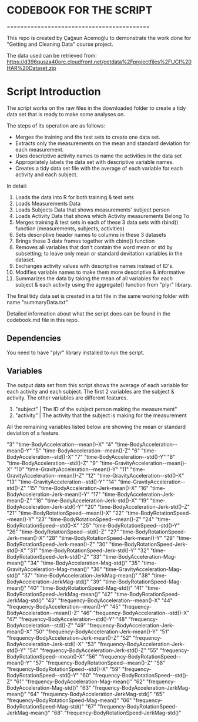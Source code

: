 # CODEBOOK FOR THE SCRIPT
==========================================

This repo is created by Çağsun Acemoğlu to demonstrate the work done for "Getting and Cleaning Data" course project.

The data used can be retrieved from: https://d396qusza40orc.cloudfront.net/getdata%2Fprojectfiles%2FUCI%20HAR%20Dataset.zip


# Script Introduction

The script works on the raw files in the downloaded folder to create a tidy data set that is ready to make some analyses on. 

The steps of its operation are as follows:
* Merges the training and the test sets to create one data set.
* Extracts only the measurements on the mean and standard deviation for each measurement. 
* Uses descriptive activity names to name the activities in the data set
* Appropriately labels the data set with descriptive variable names. 
* Creates a tidy data set file with the average of each variable for each activity and each subject.

In detail:

1. Loads the data into R for both training & test sets
1. Loads Measurements Data
2. Loads Subjects Data that shows measurements' subject person
3. Loads Activity Data that shows which Activity measurements Belong To
2. Merges training & test sets in each of these 3 data sets with rbind() function (measurements, subjects, activities)
3. Sets descriptive header names to columns in these 3 datasets
4. Brings these 3 data frames together with cbind() function
5. Removes all variables that don't contain the word mean or std by subsetting; to leave only mean or standard devitation variables in the dataset.
6. Exchanges activity values with descriptive names instead of ID's.
7. Modifies variable names to make them more descriptive & informative
8. Summarizes the data by taking the mean of all variables for each subject & each activity using the aggregate() function from "plyr" library. 



The final tidy data set is created in a txt file in the same working folder with name "summaryData.txt"

Detailed information about what the script does can be found in the codebook.md file in this repo.

## Dependencies

You need to have "plyr" library installed to run the script.

## Variables

The output data set from this script shows the average of each variable for each activity and each subject. The first 2 variables are the subject & activity. The other variables are different features.

1. "subject" | The ID of the subject person making the measurement"
2. "activity" | The activity that the subject is making for the measurement

All the remaining variables listed below are showing the mean or standard deviation of a feature. 


"3" "time-BodyAcceleration--mean()-X"
"4" "time-BodyAcceleration--mean()-Y"
"5" "time-BodyAcceleration--mean()-Z"
"6" "time-BodyAcceleration--std()-X"
"7" "time-BodyAcceleration--std()-Y"
"8" "time-BodyAcceleration--std()-Z"
"9" "time-GravityAcceleration--mean()-X"
"10" "time-GravityAcceleration--mean()-Y"
"11" "time-GravityAcceleration--mean()-Z"
"12" "time-GravityAcceleration--std()-X"
"13" "time-GravityAcceleration--std()-Y"
"14" "time-GravityAcceleration--std()-Z"
"15" "time-BodyAcceleration-Jerk-mean()-X"
"16" "time-BodyAcceleration-Jerk-mean()-Y"
"17" "time-BodyAcceleration-Jerk-mean()-Z"
"18" "time-BodyAcceleration-Jerk-std()-X"
"19" "time-BodyAcceleration-Jerk-std()-Y"
"20" "time-BodyAcceleration-Jerk-std()-Z"
"21" "time-BodyRotationSpeed--mean()-X"
"22" "time-BodyRotationSpeed--mean()-Y"
"23" "time-BodyRotationSpeed--mean()-Z"
"24" "time-BodyRotationSpeed--std()-X"
"25" "time-BodyRotationSpeed--std()-Y"
"26" "time-BodyRotationSpeed--std()-Z"
"27" "time-BodyRotationSpeed-Jerk-mean()-X"
"28" "time-BodyRotationSpeed-Jerk-mean()-Y"
"29" "time-BodyRotationSpeed-Jerk-mean()-Z"
"30" "time-BodyRotationSpeed-Jerk-std()-X"
"31" "time-BodyRotationSpeed-Jerk-std()-Y"
"32" "time-BodyRotationSpeed-Jerk-std()-Z"
"33" "time-BodyAcceleration-Mag-mean()"
"34" "time-BodyAcceleration-Mag-std()"
"35" "time-GravityAcceleration-Mag-mean()"
"36" "time-GravityAcceleration-Mag-std()"
"37" "time-BodyAcceleration-JerkMag-mean()"
"38" "time-BodyAcceleration-JerkMag-std()"
"39" "time-BodyRotationSpeed-Mag-mean()"
"40" "time-BodyRotationSpeed-Mag-std()"
"41" "time-BodyRotationSpeed-JerkMag-mean()"
"42" "time-BodyRotationSpeed-JerkMag-std()"
"43" "frequency-BodyAcceleration--mean()-X"
"44" "frequency-BodyAcceleration--mean()-Y"
"45" "frequency-BodyAcceleration--mean()-Z"
"46" "frequency-BodyAcceleration--std()-X"
"47" "frequency-BodyAcceleration--std()-Y"
"48" "frequency-BodyAcceleration--std()-Z"
"49" "frequency-BodyAcceleration-Jerk-mean()-X"
"50" "frequency-BodyAcceleration-Jerk-mean()-Y"
"51" "frequency-BodyAcceleration-Jerk-mean()-Z"
"52" "frequency-BodyAcceleration-Jerk-std()-X"
"53" "frequency-BodyAcceleration-Jerk-std()-Y"
"54" "frequency-BodyAcceleration-Jerk-std()-Z"
"55" "frequency-BodyRotationSpeed--mean()-X"
"56" "frequency-BodyRotationSpeed--mean()-Y"
"57" "frequency-BodyRotationSpeed--mean()-Z"
"58" "frequency-BodyRotationSpeed--std()-X"
"59" "frequency-BodyRotationSpeed--std()-Y"
"60" "frequency-BodyRotationSpeed--std()-Z"
"61" "frequency-BodyAcceleration-Mag-mean()"
"62" "frequency-BodyAcceleration-Mag-std()"
"63" "frequency-BodyAcceleration-JerkMag-mean()"
"64" "frequency-BodyAcceleration-JerkMag-std()"
"65" "frequency-BodyRotationSpeed-Mag-mean()"
"66" "frequency-BodyRotationSpeed-Mag-std()"
"67" "frequency-BodyRotationSpeed-JerkMag-mean()"
"68" "frequency-BodyRotationSpeed-JerkMag-std()"

